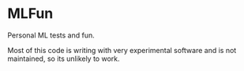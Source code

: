 MLFun
====

Personal ML tests and fun.

Most of this code is writing with very experimental software and is not
maintained, so its unlikely to work.
